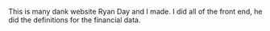 This is many dank website Ryan Day and I made. I did all of the front end, he did the definitions for the financial data. 
